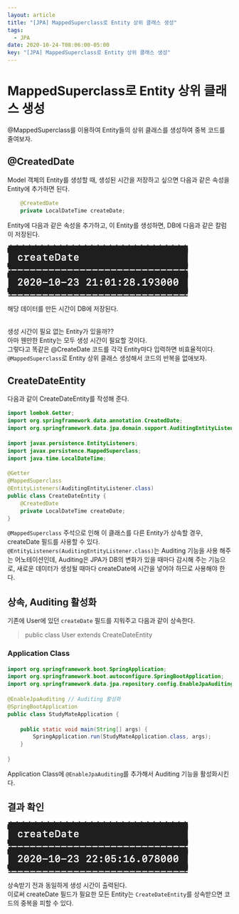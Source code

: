 ```yaml
---
layout: article
title: "[JPA] MappedSuperclass로 Entity 상위 클래스 생성"
tags:
  - JPA
date: 2020-10-24-T08:06:00-05:00
key: "[JPA] MappedSuperclass로 Entity 상위 클래스 생성"
---
```


# MappedSuperclass로 Entity 상위 클래스 생성

@MappedSuperclass를 이용하여 Entity들의 상위 클래스를 생성하여 중복 코드를 줄여보자.<br>

<!--more-->


## @CreatedDate

Model 객체의 Entity를 생성할 때, 생성된 시간을 저장하고 싶으면 다음과 같은 속성을 Entity에 추가하면 된다.<br>

```java
    @CreatedDate
    private LocalDateTime createDate;
```

Entity에 다음과 같은 속성을 추가하고, 이 Entity를 생성하면, DB에 다음과 같은 칼럼이 저장된다.<br>

![1](/assets/images/201024-1.png)

해당 데이터를 만든 시간이 DB에 저장된다.<br><br>

생성 시간이 필요 없는 Entity가 있을까??<br>
아마 웬만한 Entity는 모두 생성 시간이 필요할 것이다.<br>
그렇다고 똑같은 @CreateDate 코드를 각각 Entity마다 입력하면 비효율적이다.<br>
`@MappedSuperclass`로 Entity 상위 클래스 생성해서 코드의 반복을 없애보자.<br>

## CreateDateEntity

다음과 같이 CreateDateEntity를 작성해 준다.<br>

```java
import lombok.Getter;
import org.springframework.data.annotation.CreatedDate;
import org.springframework.data.jpa.domain.support.AuditingEntityListener;

import javax.persistence.EntityListeners;
import javax.persistence.MappedSuperclass;
import java.time.LocalDateTime;

@Getter
@MappedSuperclass
@EntityListeners(AuditingEntityListener.class)
public class CreateDateEntity {
    @CreatedDate
    private LocalDateTime createDate;
}
```

`@MappedSuperclass` 주석으로 인해 이 클래스를 다른 Entity가 상속할 경우, createDate 필드를 사용할 수 있다.<br>
`@EntityListeners(AuditingEntityListener.class)`는 Auditing 기능을 사용  해주는 어노테이션인데, Auditing은 JPA가 DB의 변화가 있을 때마다 감시해 주는 기능으로, 새로운 데이터가 생성될 때마다 createDate에 시간을 넣어야 하므로 사용해야 한다.<br>

## 상속, Auditing 활성화

기존에 User에 있던 `createDate` 필드를 지워주고 다음과 같이 상속한다.<br>

> public class User extends CreateDateEntity


### Application Class

```java
import org.springframework.boot.SpringApplication;
import org.springframework.boot.autoconfigure.SpringBootApplication;
import org.springframework.data.jpa.repository.config.EnableJpaAuditing;

@EnableJpaAuditing // Auditing 활성화
@SpringBootApplication
public class StudyMateApplication {

	public static void main(String[] args) {
		SpringApplication.run(StudyMateApplication.class, args);
	}

}
```

Application Class에 `@EnableJpaAuditing`를 추가해서 Auditing 기능을 활성화시킨다.<br>

## 결과 확인

![2](/assets/images/201024-2.png)<br>

상속받기 전과 동일하게 생성 시간이 출력된다.<br>
이로써 createDate 필드가 필요한 모든 Entity는 `CreateDateEntity`를 상속받으면 코드의 중복을 피할 수 있다.<br>